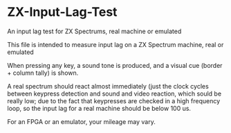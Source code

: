# ZX-Input-Lag-Test
An input lag test for ZX Spectrums, real machine or emulated

This file is intended to measure input lag
on a ZX Spectrum machine, real or emulated
  
When pressing any key, a sound tone is produced,
and a visual cue (border + column tally) is shown.
 
A real spectrum should react almost immediately
(just the clock cycles between keypress detection
and sound and video reaction, which sould be really low;
due to the fact that keypresses are checked in a
high frequency loop, so the input lag for a real machine
should be below 100 us.
 
For an FPGA or an emulator, your mileage may vary.

